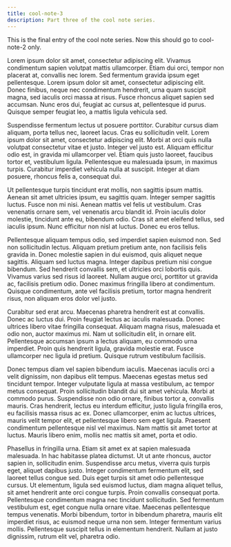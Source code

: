 ```yaml
---
title: cool-note-3
description: Part three of the cool note series.
---
```


This is the final entry of the cool note series. Now this should go to cool-note-2 only.

Lorem ipsum dolor sit amet, consectetur adipiscing elit. Vivamus condimentum sapien volutpat mattis ullamcorper. Etiam dui orci, tempor non placerat at, convallis nec lorem. Sed fermentum gravida ipsum eget pellentesque. Lorem ipsum dolor sit amet, consectetur adipiscing elit. Donec finibus, neque nec condimentum hendrerit, urna quam suscipit magna, sed iaculis orci massa at risus. Fusce rhoncus aliquet sapien sed accumsan. Nunc eros dui, feugiat ac cursus at, pellentesque id purus. Quisque semper feugiat leo, a mattis ligula vehicula sed.

Suspendisse fermentum lectus ut posuere porttitor. Curabitur cursus diam aliquam, porta tellus nec, laoreet lacus. Cras eu sollicitudin velit. Lorem ipsum dolor sit amet, consectetur adipiscing elit. Morbi at orci quis nulla volutpat consectetur vitae et justo. Integer vel justo est. Aliquam efficitur odio est, in gravida mi ullamcorper vel. Etiam quis justo laoreet, faucibus tortor et, vestibulum ligula. Pellentesque eu malesuada ipsum, in maximus turpis. Curabitur imperdiet vehicula nulla at suscipit. Integer at diam posuere, rhoncus felis a, consequat dui.

Ut pellentesque turpis tincidunt erat mollis, non sagittis ipsum mattis. Aenean sit amet ultricies ipsum, eu sagittis quam. Integer semper sagittis luctus. Fusce non mi nisi. Aenean mattis vel felis ut vestibulum. Cras venenatis ornare sem, vel venenatis arcu blandit id. Proin iaculis dolor molestie, tincidunt ante eu, bibendum odio. Cras sit amet eleifend tellus, sed iaculis ipsum. Nunc efficitur non nisl at luctus. Donec eu eros tellus.

Pellentesque aliquam tempus odio, sed imperdiet sapien euismod non. Sed non sollicitudin lectus. Aliquam pretium pretium ante, non facilisis felis gravida in. Donec molestie sapien in dui euismod, quis aliquet neque sagittis. Aliquam sed luctus magna. Integer dapibus pretium nisi congue bibendum. Sed hendrerit convallis sem, et ultricies orci lobortis quis. Vivamus varius sed risus id laoreet. Nullam augue orci, porttitor ut gravida ac, facilisis pretium odio. Donec maximus fringilla libero at condimentum. Quisque condimentum, ante vel facilisis pretium, tortor magna hendrerit risus, non aliquam eros dolor vel justo.

Curabitur sed erat arcu. Maecenas pharetra hendrerit est at convallis. Donec ac luctus dui. Proin feugiat lectus ac iaculis malesuada. Donec ultrices libero vitae fringilla consequat. Aliquam magna risus, malesuada et odio non, auctor maximus mi. Nam ut sollicitudin elit, in ornare elit. Pellentesque accumsan ipsum a lectus aliquam, eu commodo urna imperdiet. Proin quis hendrerit ligula, gravida molestie erat. Fusce ullamcorper nec ligula id pretium. Quisque rutrum vestibulum facilisis.

Donec tempus diam vel sapien bibendum iaculis. Maecenas iaculis orci a velit dignissim, non dapibus elit tempus. Maecenas egestas metus sed tincidunt tempor. Integer vulputate ligula at massa vestibulum, ac tempor metus consequat. Proin sollicitudin blandit dui sit amet vehicula. Morbi at commodo purus. Suspendisse non odio ornare, finibus tortor a, convallis mauris. Cras hendrerit, lectus eu interdum efficitur, justo ligula fringilla eros, eu facilisis massa risus ac ex. Donec ullamcorper, enim ac luctus ultrices, mauris velit tempor elit, et pellentesque libero sem eget ligula. Praesent condimentum pellentesque nisl vel maximus. Nam mattis sit amet tortor at luctus. Mauris libero enim, mollis nec mattis sit amet, porta et odio.

Phasellus in fringilla urna. Etiam sit amet ex at sapien malesuada malesuada. In hac habitasse platea dictumst. Ut ut ante rhoncus, auctor sapien in, sollicitudin enim. Suspendisse arcu metus, viverra quis turpis eget, aliquet dapibus justo. Integer condimentum fermentum elit, sed laoreet tellus congue sed. Duis eget turpis sit amet odio pellentesque cursus. Ut elementum, ligula sed euismod luctus, diam magna aliquet tellus, sit amet hendrerit ante orci congue turpis. Proin convallis consequat porta. Pellentesque condimentum magna nec tincidunt sollicitudin. Sed fermentum vestibulum est, eget congue nulla ornare vitae. Maecenas pellentesque tempus venenatis. Morbi bibendum, tortor in bibendum pharetra, mauris elit imperdiet risus, ac euismod neque urna non sem. Integer fermentum varius mollis. Pellentesque suscipit tellus in elementum hendrerit. Nullam at justo dignissim, rutrum elit vel, pharetra odio.

